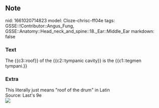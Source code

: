 ## Note
nid: 1661020714823
model: Cloze-chrisc-ff04e
tags: GSSE::!Contributor::Angus_Fung, GSSE::Anatomy::Head_neck_and_spine::18._Ear::Middle_Ear
markdown: false

### Text
The {{c3::roof}} of the {{c2::tympanic cavity}} is the {{c1::tegmen tympani.}}

### Extra
<div>
  This literally just means "roof of the drum" in Latin
</div>Source: Last's 9e
<div><img src=
"paste-79eea0e4bc1a151beb653d30cc2f26532aba1e0d.jpg"></div>
